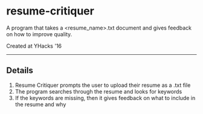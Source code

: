 # resume-critiquer
A program that takes a <resume_name>.txt document and gives feedback on how to improve quality.

Created at YHacks '16

-----------------------

## Details

1. Resume Critiquer prompts the user to upload their resume as a .txt file
2. The program searches through the resume and looks for keywords
3. If the keywords are missing, then it gives feedback on what to include in the resume and why
